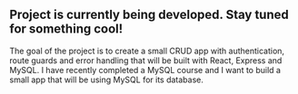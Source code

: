 ## Project is currently being developed. Stay tuned for something cool!

The goal of the project is to create a small CRUD app with authentication, route guards and error handling that will be built with React, Express and MySQL. I have recently completed a MySQL course and I want to build a small app that will be using MySQL for its database. 
